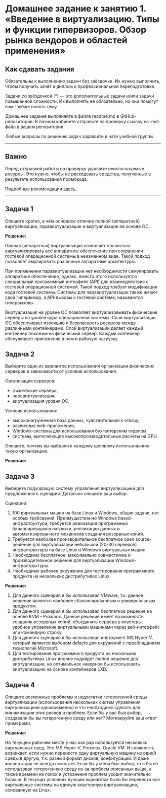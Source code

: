 
# Домашнее задание к занятию 1.  «Введение в виртуализацию. Типы и функции гипервизоров. Обзор рынка вендоров и областей применения»


## Как сдавать задания

Обязательны к выполнению задачи без звёздочки. Их нужно выполнить, чтобы получить зачёт и диплом о профессиональной переподготовке.

Задачи со звёздочкой (*) — это дополнительные задачи и/или задачи повышенной сложности. Их выполнять не обязательно, но они помогут вам глубже понять тему.

Домашнее задание выполняйте в файле readme.md в GitHub-репозитории. В личном кабинете отправьте на проверку ссылку на .md-файл в вашем репозитории.

Любые вопросы по решению задач задавайте в чате учебной группы.

---

## Важно

Перед отправкой работы на проверку удаляйте неиспользуемые ресурсы.
Это нужно, чтобы не расходовать средства, полученные в результате использования промокода.

Подробные рекомендации [здесь](https://github.com/netology-code/virt-homeworks/blob/virt-11/r/README.md).

---

## Задача 1

Опишите кратко, в чём основное отличие полной (аппаратной) виртуализации, паравиртуализации и виртуализации на основе ОС.

**Решение:**

Полная (аппаратная) виртуализация позволяет полностью виртуализировать всё аппаратное обеспечение при сохранении гостевой операционной системы в неизменном виде. Такой подход позволяет эмулировать различные аппаратные архитектуры.

При применении паравиртуализации нет необходимости симулировать аппаратное обеспечение, однако, вместо этого используется специальный программный интерфейс (API) для взаимодействия с гостевой операционной системой. Такой подход требует модификации кода гостевой системы. Системы для паравиртуализации также имеют свой гипервизор, а API-вызовы к гостевой системе, называются гипервызовы.

Виртуализация на уровне ОС позволяет виртуализовывать физические серверы на уровне ядра операционной системы. Слой виртуализации ОС обеспечивает изоляцию и безопасность ресурсов между различными контейнерами. Слой виртуализации делает каждый контейнер похожим на физический сервер. Каждый контейнер обслуживает приложения в нем и рабочую нагрузку.

## Задача 2

Выберите один из вариантов использования организации физических серверов в зависимости от условий использования.

Организация серверов:

- физические сервера,
- паравиртуализация,
- виртуализация уровня ОС.

Условия использования:

- высоконагруженная база данных, чувствительная к отказу;
- различные web-приложения;
- Windows-системы для использования бухгалтерским отделом;
- системы, выполняющие высокопроизводительные расчёты на GPU.

Опишите, почему вы выбрали к каждому целевому использованию такую организацию.


**Решение:**


## Задача 3

Выберите подходящую систему управления виртуализацией для предложенного сценария. Детально опишите ваш выбор.

Сценарии:

1. 100 виртуальных машин на базе Linux и Windows, общие задачи, нет особых требований. Преимущественно Windows based-инфраструктура, требуется реализация программных балансировщиков нагрузки, репликации данных и автоматизированного механизма создания резервных копий.
2. Требуется наиболее производительное бесплатное open source-решение для виртуализации небольшой (20-30 серверов) инфраструктуры на базе Linux и Windows виртуальных машин.
3. Необходимо бесплатное, максимально совместимое и производительное решение для виртуализации Windows-инфраструктуры.
4. Необходимо рабочее окружение для тестирования программного продукта на нескольких дистрибутивах Linux.

**Решение:**
1. Для данного сценария я бы использовал VMware, т.к. данное решение является наиболее сбалансированным и универсальным продуктом.
2. Для данного сценария я бы использовал бесплатное решение на основе KVM - Proxmox. Данное решение имеет возможность создания резервных копий, объединять сервера в кластеры, удобное управление виртуальными машинами через веб-интерфейс или командную строку.
3. Для данного сценария я бы использовал инструмент MS Hyper-V, который является выбором defacto для окружений с преобладанием технологий Microsoft.
4. Для тестирования программного продукта на нескольких дистрибутивах Linux вполне подойдет любое решение для виртуализации, но оптимальнее наверное бы использовать виртуализацию на основе контейнеров LXD.

## Задача 4

Опишите возможные проблемы и недостатки гетерогенной среды виртуализации (использования нескольких систем управления виртуализацией одновременно) и что необходимо сделать для минимизации этих рисков и проблем. Если бы у вас был выбор, создавали бы вы гетерогенную среду или нет? Мотивируйте ваш ответ примерами.

**Решение:**

На текущем рабочем месте у нас как раp используется несколько виртуальных сред. Это MS Hyper-V, Proxmox, Oracle VM. И сложность возникает, если нужно перенести одну виртуальную машину из одной среды в другую, т.к. разный формат дисков, конфигураций. И даже конвертация не всегда помогает. Если бы у меня был выбор, то я бы не использовал гетерогенную среду из-за проблем описанных выше, а также времени на поиск и устранения проблем уходит значительно больше. В текущих условиях лучшим вариантом было бы перевести все виртуальные системы на единую кластерную виртуализацию, основанную на Linux.
